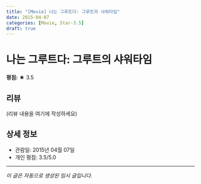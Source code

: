 ```yaml
---
title: "[Movie] 나는 그루트다: 그루트의 샤워타임"
date: 2015-04-07
categories: [Movie, Star-3.5]
draft: true
---
```


# 나는 그루트다: 그루트의 샤워타임

**평점:** ★ 3.5

## 리뷰

(리뷰 내용을 여기에 작성하세요)

## 상세 정보

- 관람일: 2015년 04월 07일
- 개인 평점: 3.5/5.0

---

*이 글은 자동으로 생성된 임시 글입니다.*
